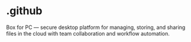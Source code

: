 # .github
Box for PC — secure desktop platform for managing, storing, and sharing files in the cloud with team collaboration and workflow automation.

